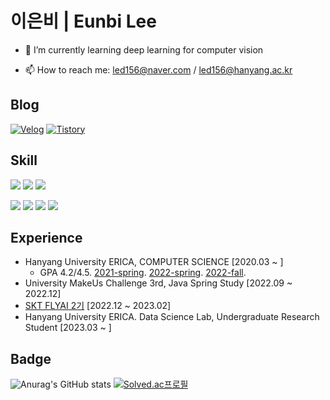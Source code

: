 # 이은비 | Eunbi Lee
<!-- - 🔭 I’m currently working on ... -->
- 🌱 I’m currently learning deep learning for computer vision
<!-- - 👯 I’m looking to collaborate on ... -->
<!-- - 🤔 I’m looking for help with ... -->
<!-- - 💬 Ask me about ... -->
- 📫 How to reach me: led156@naver.com / led156@hanyang.ac.kr
<!-- - ⚡ Fun fact: ... -->

  
  ## Blog
  [![Velog](https://img.shields.io/badge/Velog-20C997.svg?&style=for-the-badge&logo=Velog&logoColor=white)](https://velog.io/@led156)
  [![Tistory](https://img.shields.io/badge/Tistory-F25546.svg?&style=for-the-badge&logo=Tistory&logoColor=white)](https://lee-eb.tistory.com/)

  
  ## Skill
  <img src="https://img.shields.io/badge/Python-3776AB?style=for-the-badge&logo=Python&logoColor=FFDE53"> <img src="https://img.shields.io/badge/pytorch-EE4C2C?style=for-the-badge&logo=pytorch&logoColor=white"> <img src="https://img.shields.io/badge/C++-00599C?style=for-the-badge&logo=cplusplus&logoColor=white">
  
  <img src="https://img.shields.io/badge/Java-007396?style=for-the-badge&logo=Java&logoColor=white"> <img src="https://img.shields.io/badge/spring-6DB33F?style=for-the-badge&logo=spring&logoColor=white"> <img src="https://img.shields.io/badge/javascript-F7DF1E?style=for-the-badge&logo=javascript&logoColor=white">
  <img src="https://img.shields.io/badge/mysql-4479A1?style=for-the-badge&logo=mysql&logoColor=white">
  
  
  ## Experience
  - Hanyang University ERICA, COMPUTER SCIENCE [2020.03 ~ ]
      - GPA 4.2/4.5. [2021-spring](https://github.com/led156/2021-1). [2022-spring](https://github.com/led156/2022-1). [2022-fall](https://github.com/led156/2022-2).
  - University MakeUs Challenge 3rd, Java Spring Study [2022.09 ~ 2022.12]
  - [SKT FLYAI 2기](https://github.com/led156/SKT-FLYAI) [2022.12 ~ 2023.02]
  - Hanyang University ERICA. Data Science Lab, Undergraduate Research Student [2023.03 ~ ]

  
  ## Badge
  ![Anurag's GitHub stats](https://github-readme-stats.vercel.app/api?username=led156&show_icons=true&theme=dracula)
  [![Solved.ac프로필](http://mazassumnida.wtf/api/v2/generate_badge?boj=led156)](https://solved.ac/led156)



